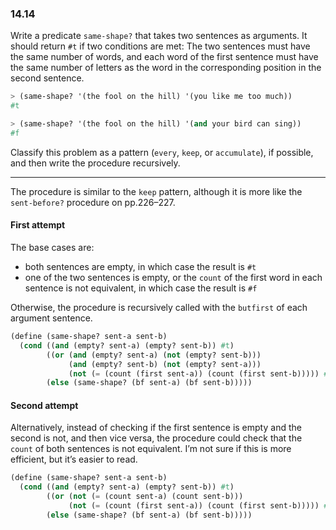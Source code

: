 ### 14.14

Write a predicate `same-shape?` that takes two sentences as arguments. It should return `#t` if two conditions are met: The two sentences must have the same number of words, and each word of the first sentence must have the same number of letters as the word in the corresponding position in the second sentence.

~~~ scheme
> (same-shape? '(the fool on the hill) '(you like me too much))
#t

> (same-shape? '(the fool on the hill) '(and your bird can sing))
#f
~~~

Classify this problem as a pattern (`every`, `keep`, or `accumulate`), if possible, and then write the procedure recursively.

***

The procedure is similar to the `keep` pattern, although it is more like the `sent-before?` procedure on pp.226–227.

#### First attempt

The base cases are:

* both sentences are empty, in which case the result is `#t`
* one of the two sentences is empty, or the `count` of the first word in each sentence is not equivalent, in which case the result is `#f`

Otherwise, the procedure is recursively called with the `butfirst` of each argument sentence.

~~~ scheme
(define (same-shape? sent-a sent-b)
  (cond ((and (empty? sent-a) (empty? sent-b)) #t)
        ((or (and (empty? sent-a) (not (empty? sent-b)))
             (and (empty? sent-b) (not (empty? sent-a)))
             (not (= (count (first sent-a)) (count (first sent-b))))) #f)
        (else (same-shape? (bf sent-a) (bf sent-b)))))
~~~

#### Second attempt

Alternatively, instead of checking if the first sentence is empty and the second is not, and then vice versa, the procedure could check that the `count` of both sentences is not equivalent. I’m not sure if this is more efficient, but it’s easier to read.

~~~ scheme
(define (same-shape? sent-a sent-b)
  (cond ((and (empty? sent-a) (empty? sent-b)) #t)
        ((or (not (= (count sent-a) (count sent-b)))
             (not (= (count (first sent-a)) (count (first sent-b))))) #f)
        (else (same-shape? (bf sent-a) (bf sent-b)))))
~~~
